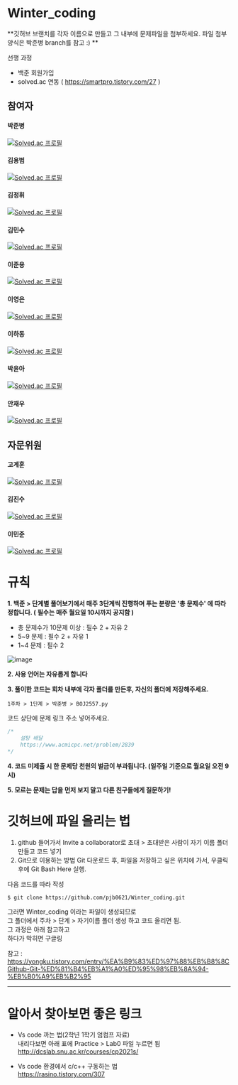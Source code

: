 # Winter_coding
**깃허브 브랜치를 각자 이름으로 만들고 그 내부에 문제파일을 첨부하세요. 파일 첨부 양식은 박준병 branch를 참고 :) **

선행 과정 
- 백준 회원가입
- solved.ac 연동 ( https://smartpro.tistory.com/27 )

## 참여자
#### 박준병   
[![Solved.ac
프로필](http://mazassumnida.wtf/api/v2/generate_badge?boj=jby2021)](https://solved.ac/jby2021)   

#### 김용범   
[![Solved.ac
프로필](http://mazassumnida.wtf/api/v2/generate_badge?boj=kybs0627)](https://solved.ac/kybs0627)    

#### 김정휘   
[![Solved.ac
프로필](http://mazassumnida.wtf/api/v2/generate_badge?boj=jhwdixez10)](https://solved.ac/jhwdixez10)   

#### 김민수   
[![Solved.ac
프로필](http://mazassumnida.wtf/api/v2/generate_badge?boj=dennis0405)](https://solved.ac/dennis0405)   

#### 이준용   
[![Solved.ac
프로필](http://mazassumnida.wtf/api/v2/generate_badge?boj=alpakar02)](https://solved.ac/alpakar02)   

#### 이영은
[![Solved.ac
프로필](http://mazassumnida.wtf/api/v2/generate_badge?boj=euni)](https://solved.ac/euni) 

#### 이하동    
[![Solved.ac
프로필](http://mazassumnida.wtf/api/v2/generate_badge?boj=hdchris765)](https://solved.ac/hdchris765)    

#### 박윤아   
[![Solved.ac
프로필](http://mazassumnida.wtf/api/v2/generate_badge?boj=cufft)](https://solved.ac/cufft)   

#### 안재우
[![Solved.ac
프로필](http://mazassumnida.wtf/api/v2/generate_badge?boj=kotlincpp)](https://solved.ac/kotlincpp)




## 자문위원   
#### 고계훈   
[![Solved.ac
프로필](http://mazassumnida.wtf/api/v2/generate_badge?boj=kogh2002)](https://solved.ac/kogh2002)   

#### 김진수   
[![Solved.ac
프로필](http://mazassumnida.wtf/api/v2/generate_badge?boj=js1044k)](https://solved.ac/js1044k)

#### 이민준   
[![Solved.ac
프로필](http://mazassumnida.wtf/api/v2/generate_badge?boj=IHHI)](https://solved.ac/IHHI)    


# 규칙
**1. 백준 > 단계별 풀어보기에서 매주 3단계씩 진행하며 푸는 분량은 '총 문제수' 에 따라 정합니다. ( 필수는 매주 월요일 10시까지 공지함 )**
 - 총 문제수가 10문제 이상 : 필수 2 + 자유 2
 - 5~9 문제 : 필수 2 + 자유 1
 - 1~4 문제 : 필수 2

![image](https://user-images.githubusercontent.com/51842131/147884085-58a4c696-3d64-4e01-82ea-6b95f7f2ff25.png)

**2. 사용 언어는 자유롭게 합니다**

**3. 풀이한 코드는 회차 내부에 각자 폴더를 만든후, 자신의 폴더에 저장해주세요.**
```
1주차 > 1단계 > 박준병 > BOJ2557.py 
```

코드 상단에 문제 링크 주소 넣어주세요.

```js
/*
    설탕 배달
    https://www.acmicpc.net/problem/2839
*/
```

**4. 코드 미제출 시 한 문제당 천원의 벌금이 부과됩니다. (일주일 기준으로 월요일 오전 9시)**

**5. 모르는 문제는 답을 먼저 보지 말고 다른 친구들에게 질문하기!**



# 깃허브에 파일 올리는 법
1. github 들어가서 Invite a collaborator로 초대 > 초대받은 사람이 자기 이름 폴더 만들고 코드 넣기
2. Git으로 이용하는 방법
 Git 다운로드 후, 파일을 저장하고 싶은 위치에 가서, 우클릭 후에 Git Bash Here 실행.
 
 다음 코드를 따라 작성
 
 ```
 $ git clone https://github.com/pjb0621/Winter_coding.git
 ```
 
 그러면 Winter_coding 이라는 파일이 생성되므로   
 그 폴더에서 주차 > 단계 > 자기이름 폴더 생성 하고 코드 올리면 됨.   
 그 과정은 아래 참고하고   
 하다가 막히면 구글링    
 
 참고 : https://yongku.tistory.com/entry/%EA%B9%83%ED%97%88%EB%B8%8CGithub-Git-%ED%81%B4%EB%A1%A0%ED%95%98%EB%8A%94-%EB%B0%A9%EB%B2%95




---
# 알아서 찾아보면 좋은 링크


- Vs code 까는 법(2학년 1학기 엄컴프 자료)   
  내리다보면 아래 표에 Practice > Lab0 파일 누르면 됨   
  http://dcslab.snu.ac.kr/courses/cp2021s/


- Vs code 환경에서 c/c++ 구동하는 법   
  https://rasino.tistory.com/307
